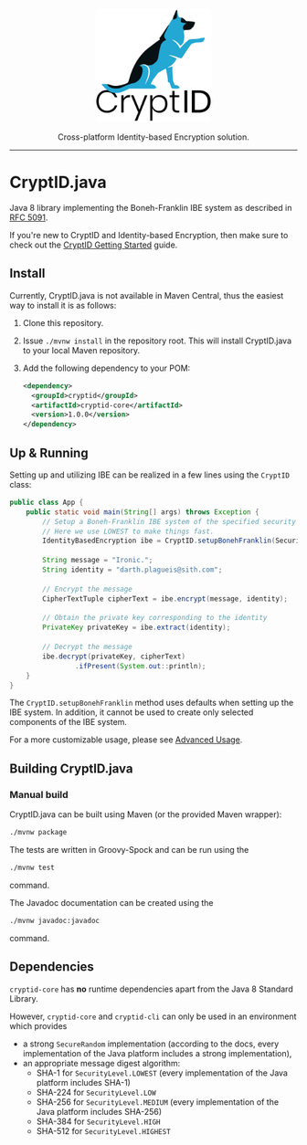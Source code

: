 <p align="center">
  <a href="https://github.com/cryptid-org">
    <img alt="CryptID" src="docs/img/cryptid-logo.png" width="200">
  </a>
</p>

<p align="center">
Cross-platform Identity-based Encryption solution.
</p>

---

# CryptID.java

Java 8 library implementing the Boneh-Franklin IBE system as described in [RFC 5091](https://tools.ietf.org/html/rfc5091).

If you're new to CryptID and Identity-based Encryption, then make sure to check out the [CryptID Getting Started](https://github.com/cryptid-org/getting-started) guide.

## Install

Currently, CryptID.java is not available in Maven Central, thus the easiest way to install it is as follows:

  1. Clone this repository.
  2. Issue `./mvnw install` in the repository root. This will install CryptID.java to your local Maven repository.
  3. Add the following dependency to your POM:

     ~~~~XML
     <dependency>
       <groupId>cryptid</groupId>
       <artifactId>cryptid-core</artifactId>
       <version>1.0.0</version>
     </dependency>
     ~~~~

## Up & Running

Setting up and utilizing IBE can be realized in a few lines using the `CryptID` class:

~~~~Java
public class App {
    public static void main(String[] args) throws Exception {
        // Setup a Boneh-Franklin IBE system of the specified security level.
        // Here we use LOWEST to make things fast.
        IdentityBasedEncryption ibe = CryptID.setupBonehFranklin(SecurityLevel.LOWEST);

        String message = "Ironic.";
        String identity = "darth.plagueis@sith.com";

        // Encrypt the message
        CipherTextTuple cipherText = ibe.encrypt(message, identity);

        // Obtain the private key corresponding to the identity
        PrivateKey privateKey = ibe.extract(identity);

        // Decrypt the message
        ibe.decrypt(privateKey, cipherText)
                .ifPresent(System.out::println);
    }
}
~~~~

The `CryptID.setupBonehFranklin` method uses defaults when setting up the IBE system. In addition, it cannot be used to create only selected components of the IBE system.

For a more customizable usage, please see [Advanced Usage](docs/advanced-usage.md).

## Building CryptID.java

### Manual build

CryptID.java can be built using Maven (or the provided Maven wrapper):

~~~~bash
./mvnw package
~~~~

The tests are written in Groovy-Spock and can be run using the

~~~~bash
./mvnw test
~~~~

command.

The Javadoc documentation can be created using the

~~~~bash
./mvnw javadoc:javadoc
~~~~

command.

## Dependencies

`cryptid-core` has **no** runtime dependencies apart from the Java 8 Standard Library.

However, `cryptid-core` and `cryptid-cli` can only be used in an environment which provides

  * a strong `SecureRandom` implementation (according to the docs, every implementation of the Java platform includes a strong implementation),
  * an appropriate message digest algorithm:
    * SHA-1 for `SecurityLevel.LOWEST` (every implementation of the Java platform includes SHA-1)
    * SHA-224 for `SecurityLevel.LOW`
    * SHA-256 for `SecurityLevel.MEDIUM` (every implementation of the Java platform includes SHA-256)
    * SHA-384 for `SecurityLevel.HIGH`
    * SHA-512 for `SecurityLevel.HIGHEST`
